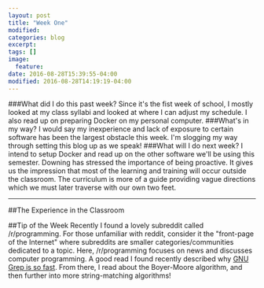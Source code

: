 ```yaml
---
layout: post
title: "Week One"
modified:
categories: blog
excerpt:
tags: []
image:
  feature:
date: 2016-08-28T15:39:55-04:00
modified: 2016-08-28T14:19:19-04:00
---
```

###What did I do this past week?
Since it's the fist week of school, I mostly looked at my class syllabi and looked at where I can adjust my schedule. I also read up on preparing Docker on my personal computer.
###What's in my way?
I would say my inexperience and lack of exposure to certain software has been the largest obstacle this week. I'm slogging my way through setting this blog up as we speak!
###What will I do next week?
I intend to setup Docker and read up on the other software we'll be using this semester. Downing has stressed the importance of being proactive. It gives us the impression that most of the learning and training will occur outside the classroom. The curriculum is more of a guide providing vague directions which we must later traverse with our own two feet.

---
##The Experience in the Classroom

##Tip of the Week
Recently I found a lovely subreddit called /r/programming. For those unfamiliar with reddit, consider it the "front-page of the Internet" where subreddits are smaller categories/communities dedicated to a topic. Here, /r/programming focuses on news and discusses computer programming. A good read I found recently described why [GNU Grep is so fast]. From there, I read about the Boyer-Moore algorithm, and then further into more string-matching algorithms!

[GNU Grep is so fast]: https://lists.freebsd.org/pipermail/freebsd-current/2010-August/019310.html
